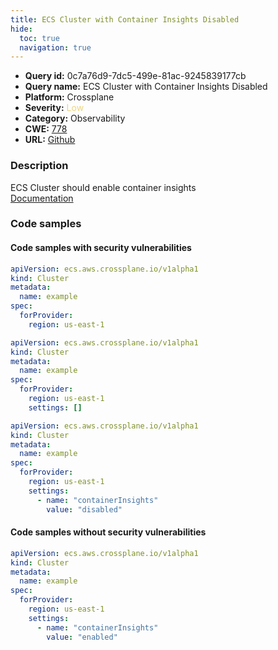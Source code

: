 ```yaml
---
title: ECS Cluster with Container Insights Disabled
hide:
  toc: true
  navigation: true
---
```


<style>
  .highlight .hll {
    background-color: #ff171742;
  }
  .md-content {
    max-width: 1100px;
    margin: 0 auto;
  }
</style>

-   **Query id:** 0c7a76d9-7dc5-499e-81ac-9245839177cb
-   **Query name:** ECS Cluster with Container Insights Disabled
-   **Platform:** Crossplane
-   **Severity:** <span style="color:#edd57e">Low</span>
-   **Category:** Observability
-   **CWE:** <a href="https://cwe.mitre.org/data/definitions/778.html" onclick="newWindowOpenerSafe(event, 'https://cwe.mitre.org/data/definitions/778.html')">778</a>
-   **URL:** [Github](https://github.com/Checkmarx/kics/tree/master/assets/queries/crossplane/aws/ecs_cluster_with_container_insights_disabled)

### Description
ECS Cluster should enable container insights<br>
[Documentation](https://doc.crds.dev/github.com/crossplane/provider-aws/ecs.aws.crossplane.io/Cluster/v1alpha1@v0.42.0#spec-forProvider-settings)

### Code samples
#### Code samples with security vulnerabilities
```yaml title="Positive test num. 1 - yaml file" hl_lines="6"
apiVersion: ecs.aws.crossplane.io/v1alpha1
kind: Cluster
metadata:
  name: example
spec:
  forProvider:
    region: us-east-1
```
```yaml title="Positive test num. 2 - yaml file" hl_lines="8"
apiVersion: ecs.aws.crossplane.io/v1alpha1
kind: Cluster
metadata:
  name: example
spec:
  forProvider:
    region: us-east-1
    settings: []
```
```yaml title="Positive test num. 3 - yaml file" hl_lines="8"
apiVersion: ecs.aws.crossplane.io/v1alpha1
kind: Cluster
metadata:
  name: example
spec:
  forProvider:
    region: us-east-1
    settings:
      - name: "containerInsights"
        value: "disabled"
```


#### Code samples without security vulnerabilities
```yaml title="Negative test num. 1 - yaml file"
apiVersion: ecs.aws.crossplane.io/v1alpha1
kind: Cluster
metadata:
  name: example
spec:
  forProvider:
    region: us-east-1
    settings:
      - name: "containerInsights"
        value: "enabled"
```

